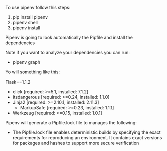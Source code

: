 To use pipenv follow this steps:

1) pip install pipenv
2) pipenv shell
3) pipenv install

Pipenv is going to look automatically the Pipfile and install the dependencies

Note if you want to analyze your dependencies you can run:
 * pipenv graph

Yo will something like this:
 
 Flask==1.1.2
  - click [required: >=5.1, installed: 7.1.2]
  - itsdangerous [required: >=0.24, installed: 1.1.0]
  - Jinja2 [required: >=2.10.1, installed: 2.11.3]
    - MarkupSafe [required: >=0.23, installed: 1.1.1]
  - Werkzeug [required: >=0.15, installed: 1.0.1]
  
Pipenv will generate a Pipfile.lock file to manages the following:
  * The Pipfile.lock file enables deterministic builds by specifying the exact 
    requirements for reproducing an environment. It contains exact versions for 
    packages and hashes to support more secure verification